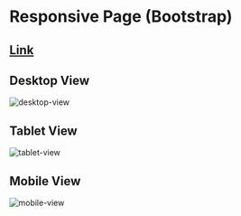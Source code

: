 # Responsive Page (Bootstrap)
## [Link](https://khalid-ibne-hussain.github.io/panda-commerce-bootstrap/)
## Desktop View
![desktop-view](https://user-images.githubusercontent.com/76039658/214548971-34429662-b89a-4a0f-8255-e9bbfdcdb85e.png)

## Tablet View
![tablet-view](https://user-images.githubusercontent.com/76039658/214548996-a687e8e6-45f7-4677-8bd5-6457d3571c0d.png)

## Mobile View
![mobile-view](https://user-images.githubusercontent.com/76039658/214549038-acd72cf3-922f-4980-b688-773568b287c8.png)

